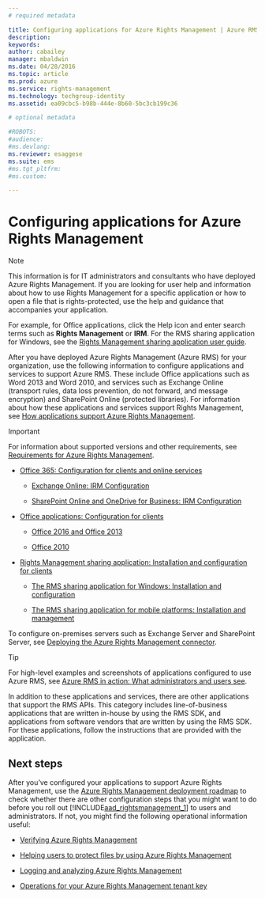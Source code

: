```yaml
---
# required metadata

title: Configuring applications for Azure Rights Management | Azure RMS
description:
keywords:
author: cabailey
manager: mbaldwin
ms.date: 04/28/2016
ms.topic: article
ms.prod: azure
ms.service: rights-management
ms.technology: techgroup-identity
ms.assetid: ea09cbc5-b98b-444e-8b60-5bc3cb199c36

# optional metadata

#ROBOTS:
#audience:
#ms.devlang:
ms.reviewer: esaggese
ms.suite: ems
#ms.tgt_pltfrm:
#ms.custom:

---
```


# Configuring applications for Azure Rights Management
> [!NOTE]
> This information is for IT administrators and consultants who have deployed Azure Rights Management. If you are looking for user help and information about how to use Rights Management for a specific application or how to open a file that is rights-protected, use the help and guidance that accompanies your application.
>
> For example, for Office applications, click the Help icon and enter search terms such as **Rights Management** or **IRM**. For the RMS sharing application for Windows, see the [Rights Management sharing application user guide](../rms-client/rights-management-sharing-application-user-guide.md).

After you have deployed Azure Rights Management (Azure RMS) for your organization, use the following information to configure applications and services to support Azure RMS. These include Office applications such as Word 2013 and Word 2010, and services such as Exchange Online (transport rules, data loss prevention, do not forward, and message encryption) and SharePoint Online (protected libraries). For information about how these applications and services support Rights Management, see [How applications support Azure Rights Management](../understand-explore/how-applications-support-azure-rights-management.md).

> [!IMPORTANT]
> For information about supported versions and other requirements, see [Requirements for Azure Rights Management](../get-started/requirements-for-azure-rights-management.md).

-   [Office 365: Configuration for clients and online services](o365-configure-for-clients-online-services.md)

    -   [Exchange Online: IRM Configuration](o365-configure-for-clients-online-services.md#exchange-online-irm-configuration)

    -   [SharePoint Online and OneDrive for Business: IRM Configuration](o365-configure-for-clients-online-services.md#sharepoint-online-and-onedrive-for-business-irm-configuration)

- [Office applications: Configuration for clients](office-2016-2013-configure-for-clients.md)

	-   [Office 2016 and Office 2013](office-2016-2013-configure-for-clients.md#office-2016-and-office-2013)

	-   [Office 2010](office-2016-2013-configure-for-clients.md#office-2010)

-   [Rights Management sharing application: Installation and configuration for clients](sharing-app-install-configure.md)

    -   [The RMS sharing application for Windows: Installation and configuration](sharing-app-install-configure.md#the-rms-sharing-application-for-windows-installation-and-configuration)

    -   [The RMS sharing application for mobile platforms: Installation and management](sharing-app-install-configure.md#the-rms-sharing-application-for-mobile-platforms-installation-and-management)


To configure on-premises servers such as Exchange Server and SharePoint Server, see [Deploying the Azure Rights Management connector](deploying-the-azure-rights-management-connector.md).

> [!TIP]
> For high-level examples and screenshots of applications configured to use Azure RMS, see [Azure RMS in action: What administrators and users see](../understand-explore/what-do-admins-users-see.md).


In addition to these applications and services, there are other applications that support the RMS APIs. This category includes line-of-business applications that are written in-house by using the RMS SDK, and applications from software vendors that are written by using the RMS SDK. For these applications, follow the instructions that are provided with the application.

## Next steps
After you’ve configured your applications to support Azure Rights Management, use the [Azure Rights Management deployment roadmap](../plan-design/azure-rights-management-deployment-roadmap.md) to check whether there are other configuration steps that you might want to do before you roll out [!INCLUDE[aad_rightsmanagement_1](../includes/aad_rightsmanagement_1_md.md)] to users and administrators. If not, you might find the following operational information useful:

- [Verifying Azure Rights Management](verifying-azure-rights-management.md)

- [Helping users to protect files by using Azure Rights Management](helping-users-to-protect-files-by-using-azure-rights-management.md)

- [Logging and analyzing Azure Rights Management](logging-and-analyzing-azure-rights-management-usage.md)

- [Operations for your Azure Rights Management tenant key](operations-for-your-azure-rights-management-tenant-key.md)


